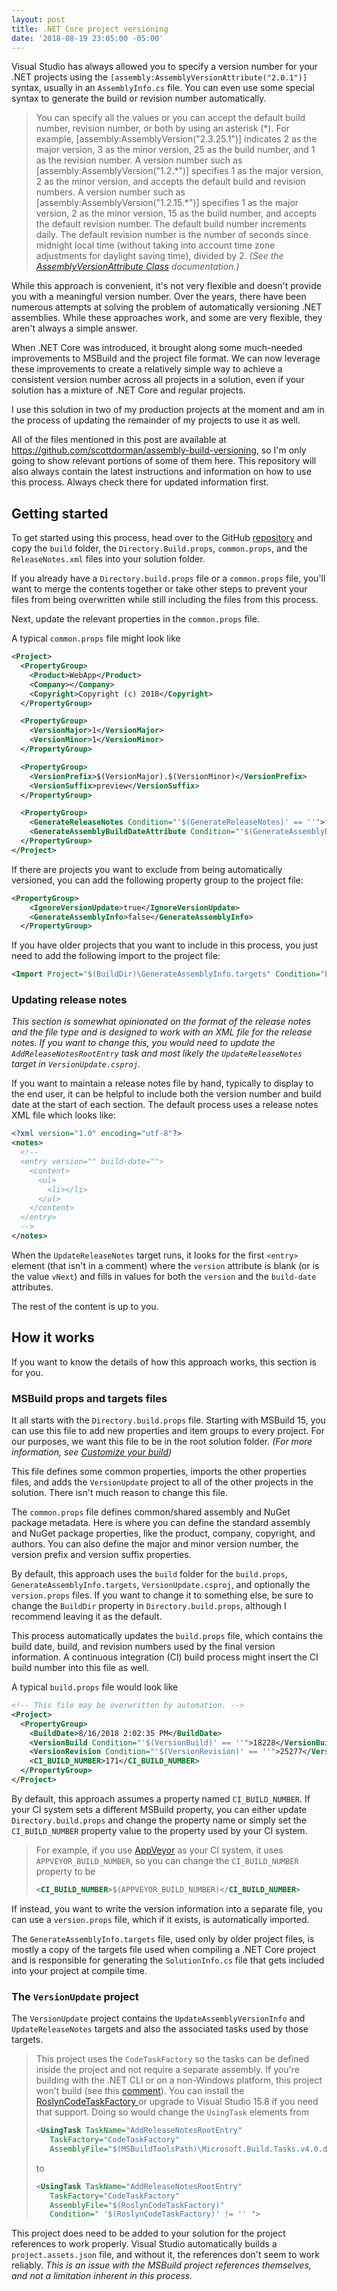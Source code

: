```yaml
---
layout: post
title: .NET Core project versioning
date: '2018-08-19 23:05:00 -05:00'
---
```


Visual Studio has always allowed you to specify a version number for your .NET projects using the `[assembly:AssemblyVersionAttribute("2.0.1")]` syntax, usually in an `AssemblyInfo.cs` file. You can even use some special syntax to generate the build or revision number automatically.

> You can specify all the values or you can accept the default build number, revision number, or both by using an asterisk (\*). For example, [assembly:AssemblyVersion("2.3.25.1")] indicates 2 as the major version, 3 as the minor version, 25 as the build number, and 1 as the revision number. A version number such as [assembly:AssemblyVersion("1.2.\*")] specifies 1 as the major version, 2 as the minor version, and accepts the default build and revision numbers. A version number such as [assembly:AssemblyVersion("1.2.15.\*")] specifies 1 as the major version, 2 as the minor version, 15 as the build number, and accepts the default revision number. The default build number increments daily. The default revision number is the number of seconds since midnight local time (without taking into account time zone adjustments for daylight saving time), divided by 2. *(See the [AssemblyVersionAttribute Class](https://docs.microsoft.com/en-us/dotnet/api/system.reflection.assemblyversionattribute?view=netframework-4.7.1) documentation.)*

While this approach is convenient, it's not very flexible and doesn't provide you with a meaningful version number. Over the years, there have been numerous attempts at solving the problem of automatically versioning .NET assemblies. While these approaches work, and some are very flexible, they aren't always a simple answer.

When .NET Core was introduced, it brought along some much-needed improvements to MSBuild and the project file format. We can now leverage these improvements to create a relatively simple way to achieve a consistent version number across all projects in a solution, even if your solution has a mixture of .NET Core and regular projects.

I use this solution in two of my production projects at the moment and am in the process of updating the remainder of my projects to use it as well.

All of the files mentioned in this post are available at https://github.com/scottdorman/assembly-build-versioning, so I'm only going to show relevant portions of some of them here. This repository will also always contain the latest instructions and information on how to use this process. Always check there for updated information first.

## Getting started

To get started using this process, head over to the GitHub [repository](https://github.com/scottdorman/assembly-build-versioning) and copy the `build` folder, the `Directory.Build.props`, `common.props`, and the `ReleaseNotes.xml` files into your solution folder.

<div class="alert alert-info">
If you already have a <code>Directory.build.props</code> file or a <code>common.props</code> file, you'll want to merge the contents together or take other steps to prevent your files from being overwritten while still including the files from this process.
</div>

Next, update the relevant properties in the `common.props` file.

A typical `common.props` file might look like 

```xml
<Project>
  <PropertyGroup>
    <Product>WebApp</Product>
    <Company></Company>
    <Copyright>Copyright (c) 2018</Copyright>
  </PropertyGroup>

  <PropertyGroup>
    <VersionMajor>1</VersionMajor>
    <VersionMinor>1</VersionMinor>
  </PropertyGroup>

  <PropertyGroup>
    <VersionPrefix>$(VersionMajor).$(VersionMinor)</VersionPrefix>
    <VersionSuffix>preview</VersionSuffix>
  </PropertyGroup>

  <PropertyGroup>
    <GenerateReleaseNotes Condition="'$(GenerateReleaseNotes)' == ''">false</GenerateReleaseNotes>
    <GenerateAssemblyBuildDateAttribute Condition="'$(GenerateAssemblyBuildDateAttribute)' == ''">true</GenerateAssemblyBuildDateAttribute>
  </PropertyGroup>
</Project>
``` 

If there are projects you want to exclude from being automatically versioned, you can add the following property group to the project file:

```xml
<PropertyGroup>
    <IgnoreVersionUpdate>true</IgnoreVersionUpdate>
    <GenerateAssemblyInfo>false</GenerateAssemblyInfo>
  </PropertyGroup>
```

If you have older projects that you want to include in this process, you just need to add the following import to the project file:
```xml
<Import Project="$(BuildDir)\GenerateAssemblyInfo.targets" Condition="Exists('$(BuildDir)\GenerateAssemblyInfo.targets')" /> 
```

### Updating release notes

*This section is somewhat opinionated on the format of the release notes and the file type and is designed to work with an XML file for the release notes. If you want to change this, you would need to update the `AddReleaseNotesRootEntry` task and most likely the `UpdateReleaseNotes` target in `VersionUpdate.csproj`.*


If you want to maintain a release notes file by hand, typically to display to the end user, it can be helpful to include both the version number and build date at the start of each section. The default process uses a release notes XML file which looks like:

```xml
<?xml version="1.0" encoding="utf-8"?>
<notes>
  <!--
  <entry version="" build-date="">
    <content>
      <ul>
        <li></li>
      </ul>
    </content>
  </entry>
  -->
</notes>
```

When the `UpdateReleaseNotes` target runs, it looks for the first `<entry>` element (that isn't in a comment) where the `version` attribute is blank (or is the value `vNext`) and fills in values for both the `version` and the `build-date` attributes.

The rest of the content is up to you.

## How it works

If you want to know the details of how this approach works, this section is for you.

### MSBuild props and targets files

It all starts with the `Directory.build.props` file. Starting with MSBuild 15, you can use this file to add new properties and item groups to every project. For our purposes, we want this file to be in the root solution folder. *(For more information, see [Customize your build](https://docs.microsoft.com/en-us/visualstudio/msbuild/customize-your-build))*

This file defines some common properties, imports the other properties files, and adds the `VersionUpdate` project to all of the other projects in the solution. There isn't much reason to change this file.

The `common.props` file defines common/shared assembly and NuGet package metadata. Here is where you can define the standard assembly and NuGet package properties, like the product, company, copyright, and authors. You can also define the major and minor version number, the version prefix and version suffix properties.

By default, this approach uses the `build` folder for the `build.props`, `GenerateAssemblyInfo.targets`, `VersionUpdate.csproj`, and optionally the `version.props` files. If you want to change it to something else, be sure to change the `BuildDir` property in `Directory.build.props`, although I recommend leaving it as the default.

This process automatically updates the `build.props` file, which contains the build date, build, and revision numbers used by the final version information. A continuous integration (CI) build process might insert the CI build number into this file as well. 

A typical `build.props` file would look like

```xml
<!-- This file may be overwritten by automation. -->
<Project>
  <PropertyGroup>
    <BuildDate>8/16/2018 2:02:35 PM</BuildDate>
    <VersionBuild Condition="'$(VersionBuild)' == ''">18228</VersionBuild>
    <VersionRevision Condition="'$(VersionRevision)' == ''">25277</VersionRevision>
    <CI_BUILD_NUMBER>171</CI_BUILD_NUMBER>
  </PropertyGroup>
</Project>
```

By default, this approach assumes a property named `CI_BUILD_NUMBER`. If your CI system sets a different MSBuild property, you can either update `Directory.build.props` and change the property name or simply set the `CI_BUILD_NUMBER` property value to the property used by your CI system.

> For example, if you use [AppVeyor](https://www.appveyor.com/) as your CI system, it uses `APPVEYOR_BUILD_NUMBER`, so you can change the `CI_BUILD_NUMBER` property to be 
>
> ```xml
> <CI_BUILD_NUMBER>$(APPVEYOR_BUILD_NUMBER)</CI_BUILD_NUMBER>
> ```

If instead, you want to write the version information into a separate file, you can use a `version.props` file, which if it exists, is automatically imported. 

The `GenerateAssemblyInfo.targets` file, used only by older project files, is mostly a copy of the targets file used when compiling a .NET Core project and is responsible for generating the `SolutionInfo.cs` file that gets included into your project at compile time.

### The `VersionUpdate` project
The `VersionUpdate` project contains the `UpdateAssemblyVersionInfo` and `UpdateReleaseNotes` targets and also the associated tasks used by those targets.

> This project uses the `CodeTaskFactory` so the tasks can be defined inside the project and not require a separate assembly. If you're building with the .NET CLI or on a non-Windows platform, this project won't build (see this [comment](https://github.com/Microsoft/msbuild/issues/616#issuecomment-219258405)). You can install the [RoslynCodeTaskFactory ](https://github.com/jeffkl/RoslynCodeTaskFactory) or upgrade to Visual Studio 15.8 if you need that support. Doing so would change the `UsingTask` elements from
>
> ```xml
> <UsingTask TaskName="AddReleaseNotesRootEntry" 
>    TaskFactory="CodeTaskFactory" 
>    AssemblyFile="$(MSBuildToolsPath)\Microsoft.Build.Tasks.v4.0.dll">
> ```
> to
> ```xml
> <UsingTask TaskName="AddReleaseNotesRootEntry"  
>    TaskFactory="CodeTaskFactory"  
>    AssemblyFile="$(RoslynCodeTaskFactory)"
>    Condition=" '$(RoslynCodeTaskFactory)' != '' ">
> ```

<div class="alert alert-info">
This project does need to be added to your solution for the project references to work properly. Visual Studio automatically builds a <code>project.assets.json</code> file, and without it, the references don't seem to work reliably. <i>This is an issue with the MSBuild project references themselves, and not a limitation inherent in this process.</i>
</div>

